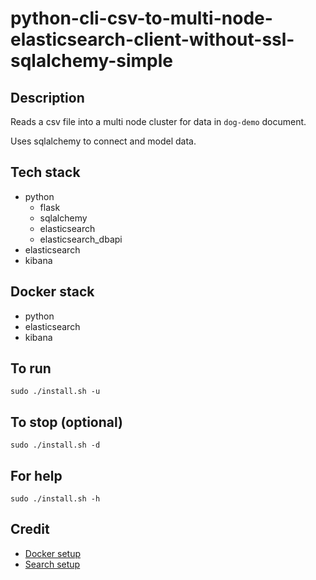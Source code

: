 # python-cli-csv-to-multi-node-elasticsearch-client-without-ssl-sqlalchemy-simple

## Description
Reads a csv file into a multi node cluster for data in `dog-demo` document.

Uses sqlalchemy to connect and model data.

## Tech stack
- python
    - flask
    - sqlalchemy
    - elasticsearch
    - elasticsearch_dbapi
- elasticsearch
- kibana

## Docker stack
- python
- elasticsearch
- kibana

## To run
`sudo ./install.sh -u`

## To stop (optional)
`sudo ./install.sh -d`

## For help
`sudo ./install.sh -h`

## Credit
- [Docker setup](https://lynn-kwong.medium.com/all-you-need-to-know-about-using-elasticsearch-in-python-b9ed00e0fdf0)
- [Search setup](https://www.elastic.co/guide/en/elasticsearch/client/python-api/master/examples.html)